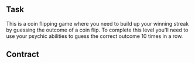 ## Task

This is a coin flipping game where you need to build up your winning streak by guessing the outcome of a coin flip. To complete this level you'll need to use your psychic abilities to guess the correct outcome 10 times in a row.

## Contract
